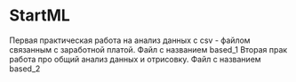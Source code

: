 # StartML
Первая практическая работа на анализ данных с csv - файлом связанным с заработной платой. Файл с названием based_1
Вторая прак работа про общий анализ данных и отрисовку. Файл с названием based_2
